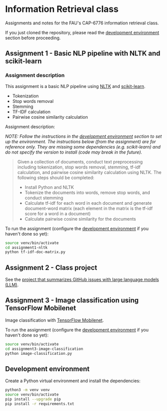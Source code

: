 # Information Retrieval class

Assignments and notes for the FAU's CAP-6776 information retrieval class.

If you just cloned the repository, please read the [development environment](#development-environment) section before proceeding.

## Assignment 1 - Basic NLP pipeline with NLTK and scikit-learn

### Assignment description

This assignment is a basic NLP pipeline using [NLTK](https://www.nltk.org/) and [scikit-learn](https://scikit-learn.org/stable/).

- Tokenization
- Stop words removal
- Stemming
- TF-IDF calculation
- Pairwise cosine similarity calculation

Assignment description:

_NOTE: Follow the instructions in the [development environment](#development-environment) section to set up the environment. The instructions below (from the assignment) are for reference only. They are missing some dependencies (e.g. scikit-learn) and do not specify the version to install (code may break in the future)._

> Given a collection of documents, conduct text preprocessing including tokenization, stop words removal, stemming, tf-idf calculation, and pairwise cosine similarity calculation using NLTK. The following steps should be completed:
>
> - Install Python and NLTK
> - Tokenize the documents into words, remove stop words, and conduct stemming
> - Calculate tf-idf for each word in each document and generate document-word matrix (each element in the matrix is the tf-idf score for a word in a document)
> - Calculate pairwise cosine similarity for the documents

To run the assignment (configure the [development environment](#development-environment) if you haven't done so yet):

```bash
source venv/bin/activate
cd assignment1-nltk
python tf-idf-doc-matrix.py
```

## Assignment 2 - Class project

See the [project that summarizes GitHub issues with large language models (LLM)](https://github.com/fau-masters-collected-works-cgarbin/llm-github-issues).

## Assignment 3 - Image classification using TensorFlow Mobilenet

Image classification with [TensorFlow Mobilenet](https://www.tensorflow.org/api_docs/python/tf/keras/applications/mobilenet/MobileNet).

To run the assignment (configure the [development environment](#development-environment) if you haven't done so yet):

```bash
source venv/bin/activate
cd assignment3-image-classification
python image-classification.py
```

## Development environment

Create a Python virtual environment and install the dependencies:

```bash
python3 -m venv venv
source venv/bin/activate
pip install --upgrade pip
pip install -r requirements.txt
```
